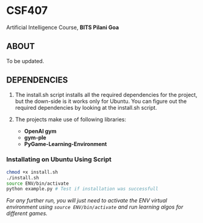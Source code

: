 # CSF407
Artificial Intelligence Course, **BITS Pilani Goa**


## **ABOUT**

To be updated.


## **DEPENDENCIES**
1. The install.sh script installs all the required dependencies for the project, but the down-side is it works only for Ubuntu. You can figure out the required dependencies by looking at the install.sh script.

2. The projects make use of following libraries:
     * **OpenAI gym**
     * **gym-ple**
     * **PyGame-Learning-Environment**
     
### **Installating on Ubuntu Using Script**
```bash
chmod +x install.sh
./install.sh
source ENV/bin/activate
python example.py # Test if installation was successfull
```
_For any further run, you will just need to activate the ENV virtual environment using ``` source ENV/bin/activate ``` and run learning algos for different games._
